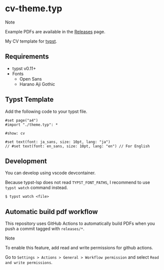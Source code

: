 # cv-theme.typ

> [!NOTE]
> Example PDFs are available in the [Releases](https://github.com/so298/cv-theme.typ/releases) page.

My CV template for [typst](https://typst.app/).

## Requirements

- typst v0.11+
- Fonts
  - Open Sans
  - Harano Aji Gothic

## Typst Template

Add the following code to your typst file.

```typst
#set page("a4")
#import "./theme.typ": *

#show: cv

#set text(font: ja_sans, size: 10pt, lang: "ja")
// #set text(font: en_sans, size: 10pt, lang: "en") // For English
```

## Development

You can develop using vscode devcontainer.

Because typst-lsp does not read `TYPST_FONT_PATHS`, I recommend to use `typst watch` command instead.

```console
$ typst watch <file>
```

## Automatic build pdf workflow

This repository uses GitHub Actions to automatically build PDFs when you push a commit tagged with `releases/*`.

> [!NOTE]
> 
> To enable this feature, add read and write permissions for github actions.
>
> Go to
> `Settings > Actions > General > Workflow permission` and select `Read and write permissions`.
